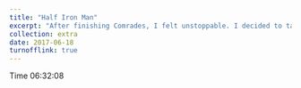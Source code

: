 ```yaml
---
title: "Half Iron Man"
excerpt: "After finishing Comrades, I felt unstoppable. I decided to take on a half Ironman. It was my first triathlon, and I loved it. I was planning on doing a new half Ironman in Florida in 2020, but unfortunately, it was postponed due to COVID.<br/><img src='/images/extra/ironman-after.jpg?style=centerme'>"
collection: extra
date: 2017-06-18
turnofflink: true
---
```


Time 06:32:08